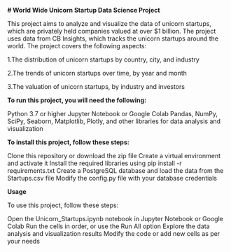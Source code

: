 **# World Wide Unicorn Startup Data Science Project**

This project aims to analyze and visualize the data of unicorn startups, which are privately held companies valued at over $1 billion. The project uses data from CB Insights, which tracks the unicorn startups around the world. The project covers the following aspects:

1.The distribution of unicorn startups by country, city, and industry

2.The trends of unicorn startups over time, by year and month

3.The valuation of unicorn startups, by industry and investors

**To run this project, you will need the following:**

Python 3.7 or higher
Jupyter Notebook or Google Colab
Pandas, NumPy, SciPy, Seaborn, Matplotlib, Plotly, and other libraries for data analysis and visualization

**To install this project, follow these steps:**

Clone this repository or download the zip file
Create a virtual environment and activate it
Install the required libraries using pip install -r requirements.txt
Create a PostgreSQL database and load the data from the Startups.csv file
Modify the config.py file with your database credentials

**Usage**

To use this project, follow these steps:

Open the Unicorn_Startups.ipynb notebook in Jupyter Notebook or Google Colab
Run the cells in order, or use the Run All option
Explore the data analysis and visualization results
Modify the code or add new cells as per your needs
